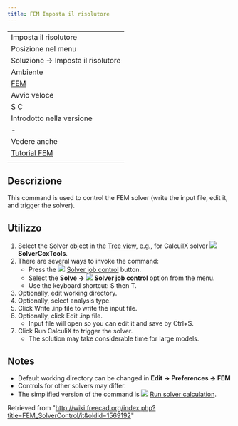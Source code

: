 ```yaml
---
title: FEM Imposta il risolutore
---
```


|                                                    |
| -------------------------------------------------- |
| Imposta il risolutore                              |
| Posizione nel menu                                 |
| Soluzione → Imposta il risolutore                  |
| Ambiente                                           |
| [FEM](/FEM_Workbench/it "FEM Workbench/it")        |
| Avvio veloce                                       |
| S C                                                |
| Introdotto nella versione                          |
| -                                                  |
| Vedere anche                                       |
| [Tutorial FEM](/FEM_tutorial/it "FEM tutorial/it") |
|                                                    |

## Descrizione

This command is used to control the FEM solver (write the input file, edit it, and trigger the solver).

## Utilizzo

1. Select the Solver object in the [Tree view](/Tree_view "Tree view"), e.g., for CalcuilX solver ![](/images/FEM_SolverCalculixCxxtools.svg) **SolverCcxTools**.
2. There are several ways to invoke the command:
   - Press the ![](/images/FEM_SolverControl.svg) [Solver job control](/FEM_SolverControl "FEM SolverControl") button.
   - Select the **Solve → ![](/images/FEM_SolverControl.svg) Solver job control** option from the menu.
   - Use the keyboard shortcut: S then T.
3. Optionally, edit working directory.
4. Optionally, select analysis type.
5. Click Write .inp file to write the input file.
6. Optionally, click Edit .inp file.
   - Input file will open so you can edit it and save by Ctrl+S.
7. Click Run CalculiX to trigger the solver.
   - The solution may take considerable time for large models.

## Notes

- Default working directory can be changed in **Edit → Preferences → FEM**
- Controls for other solvers may differ.
- The simplified version of the command is ![](/images/FEM_SolverRun.svg) [Run solver calculation](/FEM_SolverRun "FEM SolverRun").

Retrieved from "<http://wiki.freecad.org/index.php?title=FEM_SolverControl/it&oldid=1569192>"

